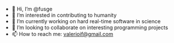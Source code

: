 - 👋 Hi, I’m @fusge
- 👀 I’m interested in contributing to humanity
- 🌱 I’m currently working on hard real-time software in science
- 💞️ I’m looking to collaborate on interesting programming projects
- 📫 How to reach me: valerioif@gmail.com

<!---
fusge/fusge is a ✨ special ✨ repository because its `README.md` (this file) appears on your GitHub profile.
You can click the Preview link to take a look at your changes.
--->
